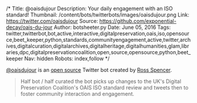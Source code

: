 /*
Title: @oaisdujour
Description: Your daily engagement with an ISO standard!
Thumbnail: /content/bots/twitterbots/images/oaisdujour.png
Link: https://twitter.com/oaisdujour
Source: https://github.com/exponential-decay/oais-du-jour
Author: botsheeter.py
Date: June 05, 2016
Tags: twitter,twitterbot,bot,active,interactive,digitalpreservation,oais,iso,opensource,beet_keeper,python,standards,communityengagement,active,twitter,archives,digitalcuration,digitalarchives,digitalheritage,digitalhumanities,glam,libraries,dpc,digitalpreservationcoalition,open,source,opensource,python,beet_keeper
Nav: hidden
Robots: index,follow
*/

[@oaisdujour](https://twitter.com/oaisdujour) is an [open source](https://github.com/exponential-decay/oais-du-jour) Twitter bot created by [Ross Spencer](https://twitter.com/beet_keeper).

> Half bot / half curated the bot picks up changes to the UK's Digital Preservation Coalition's OAIS ISO standard review and tweets then to foster community interaction and engagement.

